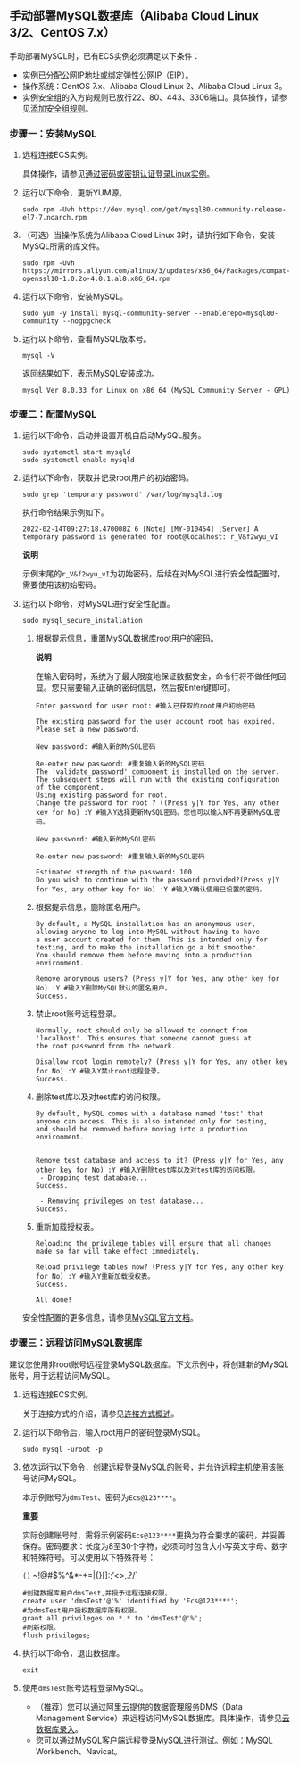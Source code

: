 ##  手动部署MySQL数据库（Alibaba Cloud Linux 3/2、CentOS 7.x）

手动部署MySQL时，已有ECS实例必须满足以下条件：

- 实例已分配公网IP地址或绑定弹性公网IP（EIP）。
- 操作系统：CentOS 7.x、Alibaba Cloud Linux 2、Alibaba Cloud Linux 3。
- 实例安全组的入方向规则已放行22、80、443、3306端口。具体操作，请参见[添加安全组规则](https://help.aliyun.com/zh/ecs/user-guide/add-a-security-group-rule#concept-sm5-2wz-xdb)。

### **步骤一：安装MySQL**

1. 远程连接ECS实例。

   具体操作，请参见[通过密码或密钥认证登录Linux实例](https://help.aliyun.com/zh/ecs/user-guide/connect-to-a-linux-instance-by-using-a-password-or-key)。

2. 运行以下命令，更新YUM源。

    

   ```shell
   sudo rpm -Uvh https://dev.mysql.com/get/mysql80-community-release-el7-7.noarch.rpm
   ```

3. （可选）当操作系统为Alibaba Cloud Linux 3时，请执行如下命令，安装MySQL所需的库文件。

    

   ```shell
   sudo rpm -Uvh https://mirrors.aliyun.com/alinux/3/updates/x86_64/Packages/compat-openssl10-1.0.2o-4.0.1.al8.x86_64.rpm
   ```

   

4. 运行以下命令，安装MySQL。

    

   ```shell
   sudo yum -y install mysql-community-server --enablerepo=mysql80-community --nogpgcheck
   ```

5. 运行以下命令，查看MySQL版本号。

    

   ```shell
   mysql -V
   ```

   返回结果如下，表示MySQL安装成功。

    

   ```shell
   mysql Ver 8.0.33 for Linux on x86_64 (MySQL Community Server - GPL)
   ```

### **步骤二：配置MySQL**

1. 运行以下命令，启动并设置开机自启动MySQL服务。

    

   ```shell
   sudo systemctl start mysqld
   sudo systemctl enable mysqld
   ```

2. 运行以下命令，获取并记录root用户的初始密码。

    

   ```shell
   sudo grep 'temporary password' /var/log/mysqld.log
   ```

   执行命令结果示例如下。

    

   ```shell
   2022-02-14T09:27:18.470008Z 6 [Note] [MY-010454] [Server] A temporary password is generated for root@localhost: r_V&f2wyu_vI
   ```

   **说明**

   示例末尾的`r_V&f2wyu_vI`为初始密码，后续在对MySQL进行安全性配置时，需要使用该初始密码。

3. 运行以下命令，对MySQL进行安全性配置。

    

   ```shell
   sudo mysql_secure_installation
   ```

   1. 根据提示信息，重置MySQL数据库root用户的密码。

      **说明**

      在输入密码时，系统为了最大限度地保证数据安全，命令行将不做任何回显。您只需要输入正确的密码信息，然后按Enter键即可。

       

      ```shell
      Enter password for user root: #输入已获取的root用户初始密码
      
      The existing password for the user account root has expired. Please set a new password.
      
      New password: #输入新的MySQL密码
      
      Re-enter new password: #重复输入新的MySQL密码
      The 'validate_password' component is installed on the server.
      The subsequent steps will run with the existing configuration
      of the component.
      Using existing password for root.
      Change the password for root ? ((Press y|Y for Yes, any other key for No) :Y #输入Y选择更新MySQL密码。您也可以输入N不再更新MySQL密码。
      
      New password: #输入新的MySQL密码
      
      Re-enter new password: #重复输入新的MySQL密码
      
      Estimated strength of the password: 100
      Do you wish to continue with the password provided?(Press y|Y for Yes, any other key for No) :Y #输入Y确认使用已设置的密码。
      ```

   2. 根据提示信息，删除匿名用户。

       

      ```shell
      By default, a MySQL installation has an anonymous user,
      allowing anyone to log into MySQL without having to have
      a user account created for them. This is intended only for
      testing, and to make the installation go a bit smoother.
      You should remove them before moving into a production
      environment.
      
      Remove anonymous users? (Press y|Y for Yes, any other key for No) :Y #输入Y删除MySQL默认的匿名用户。
      Success.
      ```

   3. 禁止root账号远程登录。

       

      ```shell
      Normally, root should only be allowed to connect from
      'localhost'. This ensures that someone cannot guess at
      the root password from the network.
      
      Disallow root login remotely? (Press y|Y for Yes, any other key for No) :Y #输入Y禁止root远程登录。
      Success.
      ```

   4. 删除test库以及对test库的访问权限。

       

      ```shell
      By default, MySQL comes with a database named 'test' that
      anyone can access. This is also intended only for testing,
      and should be removed before moving into a production
      environment.
      
      
      Remove test database and access to it? (Press y|Y for Yes, any other key for No) :Y #输入Y删除test库以及对test库的访问权限。
       - Dropping test database...
      Success.
      
       - Removing privileges on test database...
      Success.
      ```

   5. 重新加载授权表。

       

      ```shell
      Reloading the privilege tables will ensure that all changes
      made so far will take effect immediately.
      
      Reload privilege tables now? (Press y|Y for Yes, any other key for No) :Y #输入Y重新加载授权表。
      Success.
      
      All done!
      ```

   安全性配置的更多信息，请参见[MySQL官方文档](https://dev.mysql.com/doc/refman/5.7/en/mysql-secure-installation.html)。

### **步骤三：远程访问MySQL数据库**

建议您使用非root账号远程登录MySQL数据库。下文示例中，将创建新的MySQL账号，用于远程访问MySQL。

1. 远程连接ECS实例。

   关于连接方式的介绍，请参见[连接方式概述](https://help.aliyun.com/zh/ecs/user-guide/connection-methods#concept-tmr-pgx-wdb)。

2. 运行以下命令后，输入root用户的密码登录MySQL。

    

   ```shell
   sudo mysql -uroot -p
   ```

3. 依次运行以下命令，创建远程登录MySQL的账号，并允许远程主机使用该账号访问MySQL。

   本示例账号为`dmsTest`、密码为`Ecs@123****`。

   **重要**

   实际创建账号时，需将示例密码`Ecs@123****`更换为符合要求的密码，并妥善保存。密码要求：长度为8至30个字符，必须同时包含大小写英文字母、数字和特殊符号。可以使用以下特殊符号：

   `()` ~!@#$%^&*-+=|{}[]:;‘<>,.?/`

    

   ```shell
   #创建数据库用户dmsTest,并授予远程连接权限。
   create user 'dmsTest'@'%' identified by 'Ecs@123****'; 
   #为dmsTest用户授权数据库所有权限。
   grant all privileges on *.* to 'dmsTest'@'%'; 
   #刷新权限。
   flush privileges; 
   ```

4. 执行以下命令，退出数据库。

    

   ```shell
   exit
   ```

5. 使用`dmsTest`账号远程登录MySQL。

   - （推荐）您可以通过阿里云提供的数据管理服务DMS（Data Management Service）来远程访问MySQL数据库。具体操作，请参见[云数据库录入](https://help.aliyun.com/zh/dms/register-an-apsaradb-instance-1)。
   - 您可以通过MySQL客户端远程登录MySQL进行测试。例如：MySQL Workbench、Navicat。